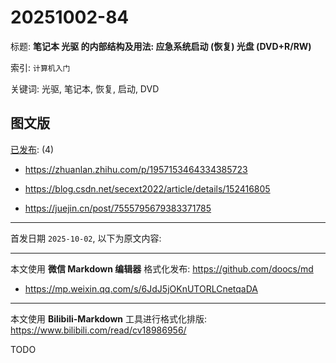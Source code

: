 # 20251002-84

标题:
**笔记本 光驱 的内部结构及用法: 应急系统启动 (恢复) 光盘 (DVD+R/RW)**

索引: `计算机入门`

关键词: 光驱, 笔记本, 恢复, 启动, DVD


## 图文版

[已发布](./a.md): (4)

+ <https://zhuanlan.zhihu.com/p/1957153464334385723>

+ <https://blog.csdn.net/secext2022/article/details/152416805>

+ <https://juejin.cn/post/7555795679383371785>

----

首发日期 `2025-10-02`, 以下为原文内容:

----

本文使用 **微信 Markdown 编辑器** 格式化发布: <https://github.com/doocs/md>

+ <https://mp.weixin.qq.com/s/6JdJ5jOKnUTORLCnetqaDA>

----

本文使用 **Bilibili-Markdown** 工具进行格式化排版:
<https://www.bilibili.com/read/cv18986956/>

TODO
